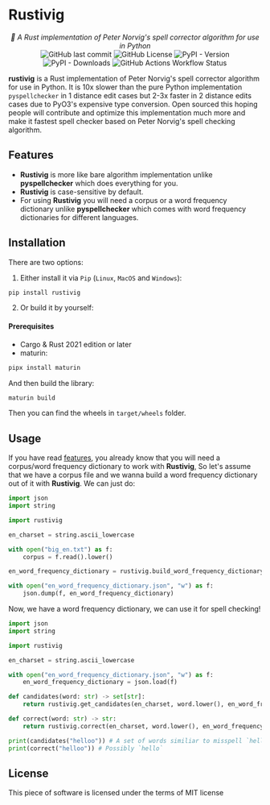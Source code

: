 # Rustivig

<p align="center">
    <em>🧙 A Rust implementation of Peter Norvig's spell corrector algorithm for use in Python</em>
    <br>
    <img alt="GitHub last commit" src="https://img.shields.io/github/last-commit/ashkanfeyzollahi/rustivig">
    <img alt="GitHub License" src="https://img.shields.io/github/license/ashkanfeyzollahi/rustivig">
    <img alt="PyPI - Version" src="https://img.shields.io/pypi/v/rustivig">
    <img alt="PyPI - Downloads" src="https://img.shields.io/pypi/dm/rustivig">
    <img alt="GitHub Actions Workflow Status" src="https://img.shields.io/github/actions/workflow/status/ashkanfeyzollahi/rustivig/CI.yml">
</p>

**rustivig** is a Rust implementation of Peter Norvig's spell corrector algorithm for use in Python.
It is 10x slower than the pure Python implementation `pyspellchecker` in 1 distance edit cases but 2-3x faster
in 2 distance edits cases due to PyO3's expensive type conversion. Open sourced this hoping people will
contribute and optimize this implementation much more and make it fastest spell checker based on
Peter Norvig's spell checking algorithm.

## Features

* **Rustivig** is more like bare algorithm implementation unlike **pyspellchecker** which does
everything for you.
* **Rustivig** is case-sensitive by default.
* For using **Rustivig** you will
need a corpus or a word frequency dictionary unlike **pyspellchecker** which comes with word
frequency dictionaries for different languages.

## Installation

There are two options:

1. Either install it via `Pip` (`Linux`, `MacOS` and `Windows`):

```bash
pip install rustivig
```

2. Or build it by yourself:

#### Prerequisites

* Cargo & Rust 2021 edition or later
* maturin:

```bash
pipx install maturin
```

And then build the library:

```bash
maturin build
```

Then you can find the wheels in `target/wheels` folder.

## Usage

If you have read [features](#features), you already know that you will need a corpus/word frequency
dictionary to work with **Rustivig**, So let's assume that we have a corpus file and we wanna build
a word frequency dictionary out of it with **Rustivig**. We can just do:

```py
import json
import string

import rustivig

en_charset = string.ascii_lowercase

with open("big_en.txt") as f:
    corpus = f.read().lower()

en_word_frequency_dictionary = rustivig.build_word_frequency_dictionary(en_charset, corpus)

with open("en_word_frequency_dictionary.json", "w") as f:
    json.dump(f, en_word_frequency_dictionary)
```

Now, we have a word frequency dictionary, we can use it for spell checking!

```py
import json
import string

import rustivig

en_charset = string.ascii_lowercase

with open("en_word_frequency_dictionary.json", "w") as f:
    en_word_frequency_dictionary = json.load(f)

def candidates(word: str) -> set[str]:
    return rustivig.get_candidates(en_charset, word.lower(), en_word_frequency_dictionary)

def correct(word: str) -> str:
    return rustivig.correct(en_charset, word.lower(), en_word_frequency_dictionary)

print(candidates("helloo")) # A set of words similiar to misspell `helloo` but is known
print(correct("helloo")) # Possibly `hello`
```

## License

This piece of software is licensed under the terms of MIT license
